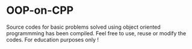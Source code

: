# OOP-on-CPP
Source codes for basic problems solved using object oriented programmming has been compiled. Feel free to use, reuse or modify the codes. For education purposes only !

